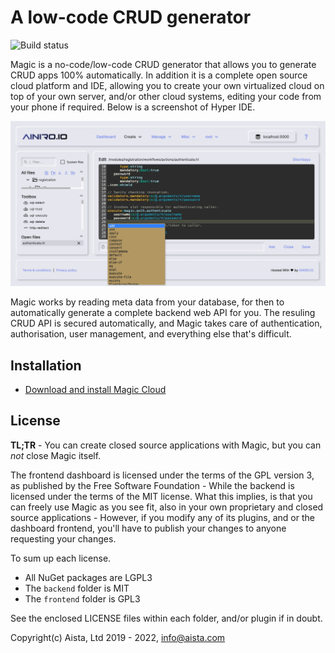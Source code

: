 
# A low-code CRUD generator

![Build status](https://github.com/polterguy/magic/actions/workflows/codeql-analysis.yml/badge.svg)

Magic is a no-code/low-code CRUD generator that allows you to generate CRUD apps 100% automatically.
In addition it is a complete open source cloud platform and IDE, allowing you to create your own virtualized
cloud on top of your own server, and/or other cloud systems, editing your code from your phone if required.
Below is a screenshot of Hyper IDE.

![Dashboard screenshot](https://raw.githubusercontent.com/polterguy/polterguy.github.io/master/images/hyper-ide-actions.jpg)

Magic works by reading meta data from your database, for then to automatically generate a
complete backend web API for you. The resuling CRUD API is secured automatically, and Magic takes care
of authentication, authorisation, user management, and everything else that's difficult.

## Installation

* [Download and install Magic Cloud](https://aista.com)

## License

**TL;TR** - You can create closed source applications with Magic, but you can _not_ close Magic itself.

The frontend dashboard is licensed under the terms of the GPL version 3, as published by the Free Software Foundation -
While the backend is licensed under the terms of the MIT license. What this implies, is that you can freely use Magic
as you see fit, also in your own proprietary and closed source applications - However, if you modify any of its plugins,
and or the dashboard frontend, you'll have to publish your changes to anyone requesting your changes.

To sum up each license.

* All NuGet packages are LGPL3
* The `backend` folder is MIT
* The `frontend` folder is GPL3

See the enclosed LICENSE files within each folder, and/or plugin if in doubt.

Copyright(c) Aista, Ltd 2019 - 2022, info@aista.com
